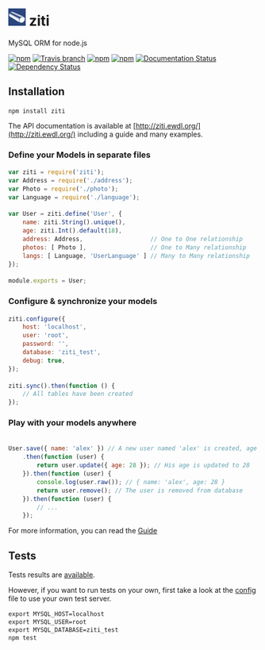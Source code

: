 # <img src="/docs/images/logo.png" alt="ziti - MySQL ORM for Node.js" width="35" height="35"> ziti

 MySQL ORM for node.js

[![npm](https://img.shields.io/npm/v/ziti.svg)](https://www.npmjs.com/package/ziti)
[![Travis branch](https://img.shields.io/travis/shaoner/ziti/master.svg)](https://travis-ci.org/shaoner/ziti)
[![npm](https://img.shields.io/npm/l/ziti.svg)](https://www.npmjs.com/package/ziti)
[![npm](https://img.shields.io/npm/dm/ziti.svg)](https://www.npmjs.com/package/ziti)
[![Documentation Status](https://readthedocs.org/projects/ziti/badge/?version=latest)](https://readthedocs.org/projects/ziti/?badge=latest)
[![Dependency Status](https://david-dm.org/shaoner/ziti.svg)](https://david-dm.org/shaoner/ziti)

## Installation

```
npm install ziti
```

The API documentation is available at [http://ziti.ewdl.org/](http://ziti.ewdl.org/) including a guide and many examples.

### Define your Models in separate files

```javascript
var ziti = require('ziti');
var Address = require('./address');
var Photo = require('./photo');
var Language = require('./language');

var User = ziti.define('User', {
    name: ziti.String().unique(),
    age: ziti.Int().default(18),
    address: Address,                   // One to One relationship
    photos: [ Photo ],                  // One to Many relationship
    langs: [ Language, 'UserLanguage' ] // Many to Many relationship
});

module.exports = User;
```

### Configure & synchronize your models

```javascript
ziti.configure({
    host: 'localhost',
    user: 'root',
    password: '',
    database: 'ziti_test',
    debug: true,
});

ziti.sync().then(function () {
    // All tables have been created
});
```

### Play with your models anywhere

```javascript

User.save({ name: 'alex' }) // A new user named 'alex' is created, age is 18 by default
    .then(function (user) {
        return user.update({ age: 28 }); // His age is updated to 28
    }).then(function (user) {
        console.log(user.raw()); // { name: 'alex', age: 28 }
        return user.remove(); // The user is removed from database
    }).then(function (user) {
        // ...
    });
```

For more information, you can read the [Guide](http://ziti.ewdl.org/en/latest/tutorial/getting-started/)

## Tests

Tests results are [available](http://ziti.ewdl.org/en/latest/tests/).

However, if you want to run tests on your own, first take a look at the [config](/test/config.js) file to use your own test server.

```
export MYSQL_HOST=localhost
export MYSQL_USER=root
export MYSQL_DATABASE=ziti_test
npm test
```
